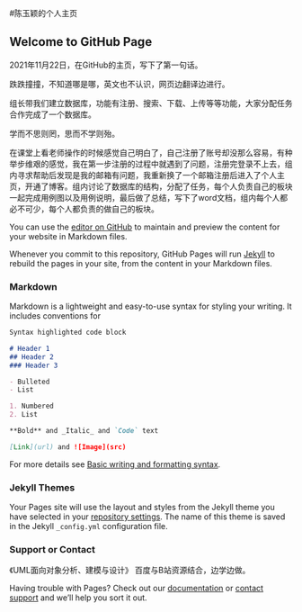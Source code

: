 #陈玉颖的个人主页
## Welcome to GitHub Page

2021年11月22日，在GitHub的主页，写下了第一句话。

跌跌撞撞，不知道哪是哪，英文也不认识，网页边翻译边进行。

组长带我们建立数据库，功能有注册、搜索、下载、上传等等功能，大家分配任务合作完成了一个数据库。

学而不思则罔，思而不学则殆。

在课堂上看老师操作的时候感觉自己明白了，自己注册了账号却没那么容易，有种举步维艰的感觉，我在第一步注册的过程中就遇到了问题，注册完登录不上去，组内寻求帮助后发现是我的邮箱有问题，我重新换了一个邮箱注册后进入了个人主页，开通了博客。组内讨论了数据库的结构，分配了任务，每个人负责自己的板块一起完成用例图以及用例说明，最后做了总结，写下了word文档，组内每个人都必不可少，每个人都负责的做自己的板块。

You can use the [editor on GitHub](https://github.com/chenyuying01229/20192123010ChenYuYing/edit/gh-pages/index.md) to maintain and preview the content for your website in Markdown files.

Whenever you commit to this repository, GitHub Pages will run [Jekyll](https://jekyllrb.com/) to rebuild the pages in your site, from the content in your Markdown files.

### Markdown

Markdown is a lightweight and easy-to-use syntax for styling your writing. It includes conventions for

```markdown
Syntax highlighted code block

# Header 1
## Header 2
### Header 3

- Bulleted
- List

1. Numbered
2. List

**Bold** and _Italic_ and `Code` text

[Link](url) and ![Image](src)
```

For more details see [Basic writing and formatting syntax](https://docs.github.com/en/github/writing-on-github/getting-started-with-writing-and-formatting-on-github/basic-writing-and-formatting-syntax).

### Jekyll Themes

Your Pages site will use the layout and styles from the Jekyll theme you have selected in your [repository settings](https://github.com/chenyuying01229/20192123010ChenYuYing/settings/pages). The name of this theme is saved in the Jekyll `_config.yml` configuration file.

### Support or Contact

《UML面向对象分析、建模与设计》
百度与B站资源结合，边学边做。

Having trouble with Pages? Check out our [documentation](https://docs.github.com/categories/github-pages-basics/) or [contact support](https://support.github.com/contact) and we’ll help you sort it out.
